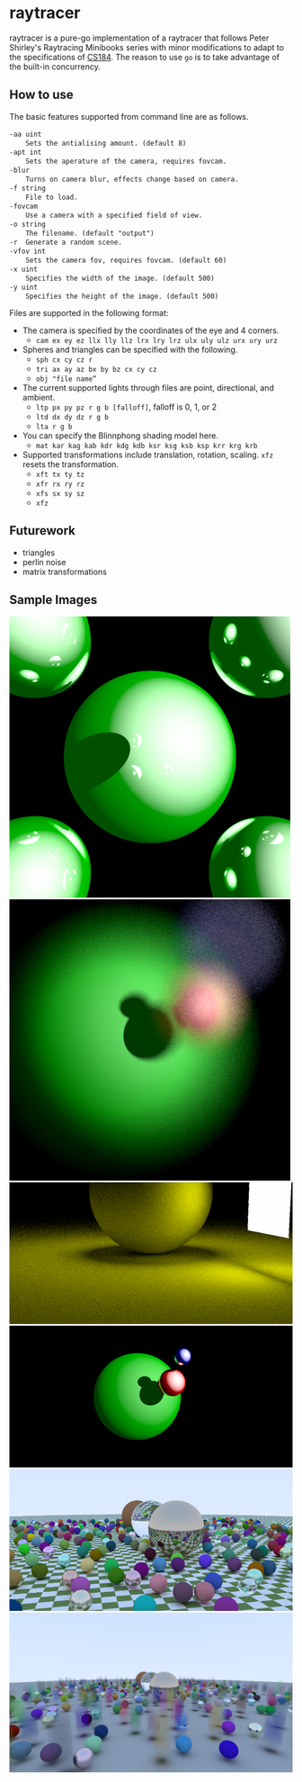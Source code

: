 # raytracer

raytracer is a pure-go implementation of a raytracer that follows Peter Shirley's Raytracing Minibooks series with minor modifications to adapt to the specifications of [CS184](http://inst.eecs.berkeley.edu/~cs184/fa16/assignments/as2/assignment-02.pdf). The reason to use `go` is to take advantage of the built-in concurrency.

## How to use
The basic features supported from command line are as follows.

```Shell
-aa uint
    Sets the antialising amount. (default 8)
-apt int
    Sets the aperature of the camera, requires fovcam.
-blur
    Turns on camera blur, effects change based on camera.
-f string
    File to load.
-fovcam
    Use a camera with a specified field of view.
-o string
    The filename. (default "output")
-r	Generate a random scene.
-vfov int
    Sets the camera fov, requires fovcam. (default 60)
-x uint
    Specifies the width of the image. (default 500)
-y uint
    Specifies the height of the image. (default 500)
```

Files are supported in the following format:
* The camera is specified by the coordinates of the eye and 4 corners.
  * `cam ex ey ez llx lly llz lrx lry lrz ulx uly ulz urx ury urz`
* Spheres and triangles can be specified with the following.
  * `sph cx cy cz r`
  * `tri ax ay az bx by bz cx cy cz`
  * `obj "file name”`
* The current supported lights through files are point, directional, and ambient.
  * `ltp px py pz r g b [falloff]`, falloff is 0, 1, or 2
  * `ltd dx dy dz r g b`
  * `lta r g b`
* You can specify the Blinnphong shading model here.
  * `mat kar kag kab kdr kdg kdb ksr ksg ksb ksp krr krg krb`
* Supported transformations include translation, rotation, scaling. `xfz` resets the transformation.
  * `xft tx ty tz`
  * `xfr rx ry rz`
  * `xfs sx sy sz`
  * `xfz`

## Futurework
* triangles
* perlin noise
* matrix transformations

## Sample Images
![shiny]
![blur]
![arealight]
![wide]
![checkered]
![stress]

[shiny]: sample/shiny.png
[blur]: sample/blur.png
[arealight]: sample/area_light.png
[wide]: sample/wide_view.png
[checkered]: sample/checkered.png
[stress]: sample/stress.png
